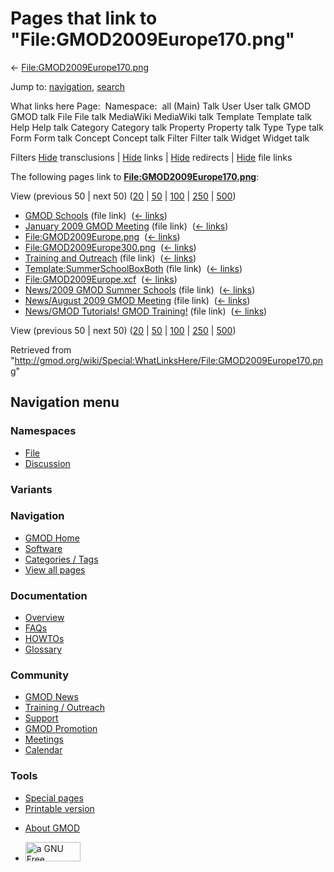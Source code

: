 <div id="mw-page-base" class="noprint">

</div>

<div id="mw-head-base" class="noprint">

</div>

<div id="content" class="mw-body" role="main">

<span id="top"></span>

<div id="mw-js-message" style="display:none;">

</div>



# <span dir="auto">Pages that link to "File:GMOD2009Europe170.png"</span>

<div id="bodyContent">

<div id="contentSub">

←
[File:GMOD2009Europe170.png](/wiki/File:GMOD2009Europe170.png "File:GMOD2009Europe170.png")

</div>

<div id="jump-to-nav" class="mw-jump">

Jump to: [navigation](#mw-navigation), [search](#p-search)

</div>

<div id="mw-content-text">

What links here Page:  Namespace:  all (Main) Talk User User talk GMOD
GMOD talk File File talk MediaWiki MediaWiki talk Template Template talk
Help Help talk Category Category talk Property Property talk Type Type
talk Form Form talk Concept Concept talk Filter Filter talk Widget
Widget talk

Filters
[Hide](/mediawiki/index.php?title=Special:WhatLinksHere/File:GMOD2009Europe170.png&hidetrans=1 "Special:WhatLinksHere/File:GMOD2009Europe170.png")
transclusions \|
[Hide](/mediawiki/index.php?title=Special:WhatLinksHere/File:GMOD2009Europe170.png&hidelinks=1 "Special:WhatLinksHere/File:GMOD2009Europe170.png")
links \|
[Hide](/mediawiki/index.php?title=Special:WhatLinksHere/File:GMOD2009Europe170.png&hideredirs=1 "Special:WhatLinksHere/File:GMOD2009Europe170.png")
redirects \|
[Hide](/mediawiki/index.php?title=Special:WhatLinksHere/File:GMOD2009Europe170.png&hideimages=1 "Special:WhatLinksHere/File:GMOD2009Europe170.png")
file links

The following pages link to
**[File:GMOD2009Europe170.png](/wiki/File:GMOD2009Europe170.png "File:GMOD2009Europe170.png")**:

View (previous 50 \| next 50)
([20](/mediawiki/index.php?title=Special:WhatLinksHere/File:GMOD2009Europe170.png&limit=20 "Special:WhatLinksHere/File:GMOD2009Europe170.png")
\|
[50](/mediawiki/index.php?title=Special:WhatLinksHere/File:GMOD2009Europe170.png&limit=50 "Special:WhatLinksHere/File:GMOD2009Europe170.png")
\|
[100](/mediawiki/index.php?title=Special:WhatLinksHere/File:GMOD2009Europe170.png&limit=100 "Special:WhatLinksHere/File:GMOD2009Europe170.png")
\|
[250](/mediawiki/index.php?title=Special:WhatLinksHere/File:GMOD2009Europe170.png&limit=250 "Special:WhatLinksHere/File:GMOD2009Europe170.png")
\|
[500](/mediawiki/index.php?title=Special:WhatLinksHere/File:GMOD2009Europe170.png&limit=500 "Special:WhatLinksHere/File:GMOD2009Europe170.png"))

- [GMOD Schools](/wiki/GMOD_Schools "GMOD Schools") (file link) ‎
  <span class="mw-whatlinkshere-tools">([←
  links](/mediawiki/index.php?title=Special:WhatLinksHere&target=GMOD+Schools "Special:WhatLinksHere"))</span>
- [January 2009 GMOD
  Meeting](/wiki/January_2009_GMOD_Meeting "January 2009 GMOD Meeting")
  (file link) ‎ <span class="mw-whatlinkshere-tools">([←
  links](/mediawiki/index.php?title=Special:WhatLinksHere&target=January+2009+GMOD+Meeting "Special:WhatLinksHere"))</span>
- [File:GMOD2009Europe.png](/wiki/File:GMOD2009Europe.png "File:GMOD2009Europe.png")
  ‎ <span class="mw-whatlinkshere-tools">([←
  links](/mediawiki/index.php?title=Special:WhatLinksHere&target=File%3AGMOD2009Europe.png "Special:WhatLinksHere"))</span>
- [File:GMOD2009Europe300.png](/wiki/File:GMOD2009Europe300.png "File:GMOD2009Europe300.png")
  ‎ <span class="mw-whatlinkshere-tools">([←
  links](/mediawiki/index.php?title=Special:WhatLinksHere&target=File%3AGMOD2009Europe300.png "Special:WhatLinksHere"))</span>
- [Training and
  Outreach](/wiki/Training_and_Outreach "Training and Outreach") (file
  link) ‎ <span class="mw-whatlinkshere-tools">([←
  links](/mediawiki/index.php?title=Special:WhatLinksHere&target=Training+and+Outreach "Special:WhatLinksHere"))</span>
- [Template:SummerSchoolBoxBoth](/wiki/Template:SummerSchoolBoxBoth "Template:SummerSchoolBoxBoth")
  (file link) ‎ <span class="mw-whatlinkshere-tools">([←
  links](/mediawiki/index.php?title=Special:WhatLinksHere&target=Template%3ASummerSchoolBoxBoth "Special:WhatLinksHere"))</span>
- [File:GMOD2009Europe.xcf](/wiki/File:GMOD2009Europe.xcf "File:GMOD2009Europe.xcf")
  ‎ <span class="mw-whatlinkshere-tools">([←
  links](/mediawiki/index.php?title=Special:WhatLinksHere&target=File%3AGMOD2009Europe.xcf "Special:WhatLinksHere"))</span>
- [News/2009 GMOD Summer
  Schools](/wiki/News/2009_GMOD_Summer_Schools "News/2009 GMOD Summer Schools")
  (file link) ‎ <span class="mw-whatlinkshere-tools">([←
  links](/mediawiki/index.php?title=Special:WhatLinksHere&target=News%2F2009+GMOD+Summer+Schools "Special:WhatLinksHere"))</span>
- [News/August 2009 GMOD
  Meeting](/wiki/News/August_2009_GMOD_Meeting "News/August 2009 GMOD Meeting")
  (file link) ‎ <span class="mw-whatlinkshere-tools">([←
  links](/mediawiki/index.php?title=Special:WhatLinksHere&target=News%2FAugust+2009+GMOD+Meeting "Special:WhatLinksHere"))</span>
- [News/GMOD Tutorials! GMOD
  Training!](/wiki/News/GMOD_Tutorials!_GMOD_Training! "News/GMOD Tutorials! GMOD Training!")
  (file link) ‎ <span class="mw-whatlinkshere-tools">([←
  links](/mediawiki/index.php?title=Special:WhatLinksHere&target=News%2FGMOD+Tutorials%21+GMOD+Training%21 "Special:WhatLinksHere"))</span>

View (previous 50 \| next 50)
([20](/mediawiki/index.php?title=Special:WhatLinksHere/File:GMOD2009Europe170.png&limit=20 "Special:WhatLinksHere/File:GMOD2009Europe170.png")
\|
[50](/mediawiki/index.php?title=Special:WhatLinksHere/File:GMOD2009Europe170.png&limit=50 "Special:WhatLinksHere/File:GMOD2009Europe170.png")
\|
[100](/mediawiki/index.php?title=Special:WhatLinksHere/File:GMOD2009Europe170.png&limit=100 "Special:WhatLinksHere/File:GMOD2009Europe170.png")
\|
[250](/mediawiki/index.php?title=Special:WhatLinksHere/File:GMOD2009Europe170.png&limit=250 "Special:WhatLinksHere/File:GMOD2009Europe170.png")
\|
[500](/mediawiki/index.php?title=Special:WhatLinksHere/File:GMOD2009Europe170.png&limit=500 "Special:WhatLinksHere/File:GMOD2009Europe170.png"))

</div>

<div class="printfooter">

Retrieved from
"<http://gmod.org/wiki/Special:WhatLinksHere/File:GMOD2009Europe170.png>"

</div>

<div id="catlinks" class="catlinks catlinks-allhidden">

</div>

<div class="visualClear">

</div>

</div>

</div>

<div id="mw-navigation">

## Navigation menu

<div id="mw-head">



<div id="left-navigation">

<div id="p-namespaces" class="vectorTabs" role="navigation"
aria-labelledby="p-namespaces-label">

### Namespaces

- <span id="ca-nstab-image"><a href="/wiki/File:GMOD2009Europe170.png" accesskey="c"
  title="View the file page [c]">File</a></span>
- <span id="ca-talk"><a
  href="/mediawiki/index.php?title=File_talk:GMOD2009Europe170.png&amp;action=edit&amp;redlink=1"
  accesskey="t"
  title="Discussion about the content page [t]">Discussion</a></span>

</div>

<div id="p-variants" class="vectorMenu emptyPortlet" role="navigation"
aria-labelledby="p-variants-label">

### 

### Variants[](#)

<div class="menu">

</div>

</div>

</div>

<div id="right-navigation">





</div>



</div>

</div>

</div>

<div id="mw-panel">

<div id="p-logo" role="banner">

<a href="/wiki/Main_Page"
style="background-image: url(http://gmod.org/images/GMOD-cogs.png);"
title="Visit the main page"></a>

</div>

<div id="p-Navigation" class="portal" role="navigation"
aria-labelledby="p-Navigation-label">

### Navigation

<div class="body">

- <span id="n-GMOD-Home">[GMOD Home](/wiki/Main_Page)</span>
- <span id="n-Software">[Software](/wiki/GMOD_Components)</span>
- <span id="n-Categories-.2F-Tags">[Categories /
  Tags](/wiki/Categories)</span>
- <span id="n-View-all-pages">[View all
  pages](/wiki/Special:AllPages)</span>

</div>

</div>

<div id="p-Documentation" class="portal" role="navigation"
aria-labelledby="p-Documentation-label">

### Documentation

<div class="body">

- <span id="n-Overview">[Overview](/wiki/Overview)</span>
- <span id="n-FAQs">[FAQs](/wiki/Category:FAQ)</span>
- <span id="n-HOWTOs">[HOWTOs](/wiki/Category:HOWTO)</span>
- <span id="n-Glossary">[Glossary](/wiki/Glossary)</span>

</div>

</div>

<div id="p-Community" class="portal" role="navigation"
aria-labelledby="p-Community-label">

### Community

<div class="body">

- <span id="n-GMOD-News">[GMOD News](/wiki/GMOD_News)</span>
- <span id="n-Training-.2F-Outreach">[Training /
  Outreach](/wiki/Training_and_Outreach)</span>
- <span id="n-Support">[Support](/wiki/Support)</span>
- <span id="n-GMOD-Promotion">[GMOD
  Promotion](/wiki/GMOD_Promotion)</span>
- <span id="n-Meetings">[Meetings](/wiki/Meetings)</span>
- <span id="n-Calendar">[Calendar](/wiki/Calendar)</span>

</div>

</div>

<div id="p-tb" class="portal" role="navigation"
aria-labelledby="p-tb-label">

### Tools

<div class="body">

- <span id="t-specialpages"><a href="/wiki/Special:SpecialPages" accesskey="q"
  title="A list of all special pages [q]">Special pages</a></span>
- <span id="t-print"><a
  href="/mediawiki/index.php?title=Special:WhatLinksHere/File:GMOD2009Europe170.png&amp;printable=yes"
  rel="alternate" accesskey="p"
  title="Printable version of this page [p]">Printable version</a></span>

</div>

</div>

</div>

</div>

<div id="footer" role="contentinfo">

- <span id="footer-places-about">[About
  GMOD](/wiki/GMOD:About "GMOD:About")</span>

<!-- -->

- <span id="footer-copyrightico">[<img src="http://www.gnu.org/graphics/gfdl-logo-small.png" width="88"
  height="31" alt="a GNU Free Documentation License" />](http://www.gnu.org/licenses/fdl-1.3.html)</span>


<div style="clear:both">

</div>

</div>
